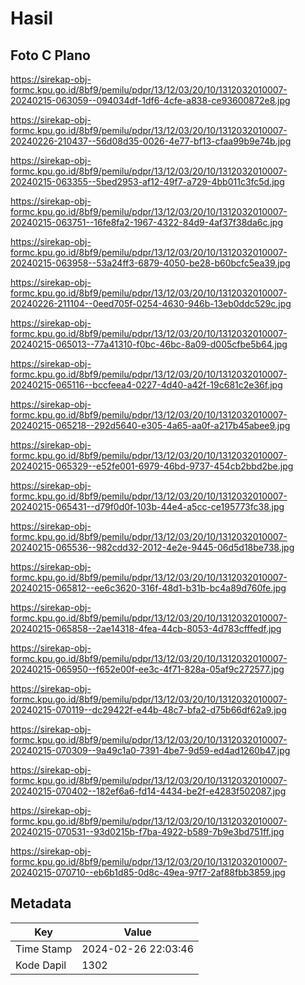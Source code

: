 # Hasil

## Foto C Plano

https://sirekap-obj-formc.kpu.go.id/8bf9/pemilu/pdpr/13/12/03/20/10/1312032010007-20240215-063059--094034df-1df6-4cfe-a838-ce93600872e8.jpg

https://sirekap-obj-formc.kpu.go.id/8bf9/pemilu/pdpr/13/12/03/20/10/1312032010007-20240226-210437--56d08d35-0026-4e77-bf13-cfaa99b9e74b.jpg

https://sirekap-obj-formc.kpu.go.id/8bf9/pemilu/pdpr/13/12/03/20/10/1312032010007-20240215-063355--5bed2953-af12-49f7-a729-4bb011c3fc5d.jpg

https://sirekap-obj-formc.kpu.go.id/8bf9/pemilu/pdpr/13/12/03/20/10/1312032010007-20240215-063751--16fe8fa2-1967-4322-84d9-4af37f38da6c.jpg

https://sirekap-obj-formc.kpu.go.id/8bf9/pemilu/pdpr/13/12/03/20/10/1312032010007-20240215-063958--53a24ff3-6879-4050-be28-b60bcfc5ea39.jpg

https://sirekap-obj-formc.kpu.go.id/8bf9/pemilu/pdpr/13/12/03/20/10/1312032010007-20240226-211104--0eed705f-0254-4630-946b-13eb0ddc529c.jpg

https://sirekap-obj-formc.kpu.go.id/8bf9/pemilu/pdpr/13/12/03/20/10/1312032010007-20240215-065013--77a41310-f0bc-46bc-8a09-d005cfbe5b64.jpg

https://sirekap-obj-formc.kpu.go.id/8bf9/pemilu/pdpr/13/12/03/20/10/1312032010007-20240215-065116--bccfeea4-0227-4d40-a42f-19c681c2e36f.jpg

https://sirekap-obj-formc.kpu.go.id/8bf9/pemilu/pdpr/13/12/03/20/10/1312032010007-20240215-065218--292d5640-e305-4a65-aa0f-a217b45abee9.jpg

https://sirekap-obj-formc.kpu.go.id/8bf9/pemilu/pdpr/13/12/03/20/10/1312032010007-20240215-065329--e52fe001-6979-46bd-9737-454cb2bbd2be.jpg

https://sirekap-obj-formc.kpu.go.id/8bf9/pemilu/pdpr/13/12/03/20/10/1312032010007-20240215-065431--d79f0d0f-103b-44e4-a5cc-ce195773fc38.jpg

https://sirekap-obj-formc.kpu.go.id/8bf9/pemilu/pdpr/13/12/03/20/10/1312032010007-20240215-065536--982cdd32-2012-4e2e-9445-06d5d18be738.jpg

https://sirekap-obj-formc.kpu.go.id/8bf9/pemilu/pdpr/13/12/03/20/10/1312032010007-20240215-065812--ee6c3620-316f-48d1-b31b-bc4a89d760fe.jpg

https://sirekap-obj-formc.kpu.go.id/8bf9/pemilu/pdpr/13/12/03/20/10/1312032010007-20240215-065858--2ae14318-4fea-44cb-8053-4d783cfffedf.jpg

https://sirekap-obj-formc.kpu.go.id/8bf9/pemilu/pdpr/13/12/03/20/10/1312032010007-20240215-065950--f652e00f-ee3c-4f71-828a-05af9c272577.jpg

https://sirekap-obj-formc.kpu.go.id/8bf9/pemilu/pdpr/13/12/03/20/10/1312032010007-20240215-070119--dc29422f-e44b-48c7-bfa2-d75b66df62a9.jpg

https://sirekap-obj-formc.kpu.go.id/8bf9/pemilu/pdpr/13/12/03/20/10/1312032010007-20240215-070309--9a49c1a0-7391-4be7-9d59-ed4ad1260b47.jpg

https://sirekap-obj-formc.kpu.go.id/8bf9/pemilu/pdpr/13/12/03/20/10/1312032010007-20240215-070402--182ef6a6-fd14-4434-be2f-e4283f502087.jpg

https://sirekap-obj-formc.kpu.go.id/8bf9/pemilu/pdpr/13/12/03/20/10/1312032010007-20240215-070531--93d0215b-f7ba-4922-b589-7b9e3bd751ff.jpg

https://sirekap-obj-formc.kpu.go.id/8bf9/pemilu/pdpr/13/12/03/20/10/1312032010007-20240215-070710--eb6b1d85-0d8c-49ea-97f7-2af88fbb3859.jpg


## Metadata

| Key        | Value               |
| ---------- | ------------------- |
| Time Stamp | 2024-02-26 22:03:46 |
| Kode Dapil | 1302                |




